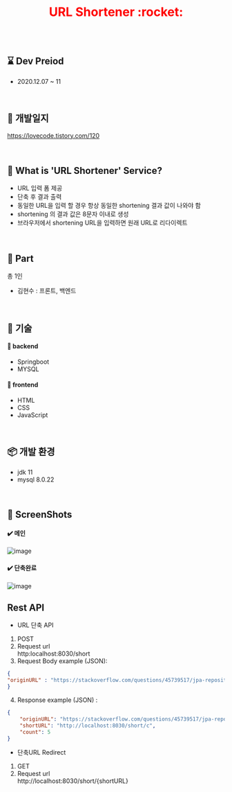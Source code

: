 <h1 align="center" style="color:red"> URL Shortener :rocket: </h1>

</br></br>

## :hourglass: Dev Preiod 
- 2020.12.07 ~ 11

</br>

## :orange_book: 개발일지
https://lovecode.tistory.com/120

</br>

## 🧐 What is 'URL Shortener' Service? 
- URL 입력 폼 제공
- 단축 후 결과 출력
- 동일한 URL을 입력 할 경우 항상 동일한 shortening 결과 값이 나와야 함
- shortening 의 결과 값은 8문자 이내로 생성
- 브라우저에서 shortening URL을 입력하면 원래 URL로 리다이렉트

</br>

## 👨‍ Part
총 1인
-  김현수 : 프론트, 백엔드 


</br>

## :closed_book: 기술

#### :orange_book: backend
- Springboot
- MYSQL 

#### :orange_book: frontend
- HTML
- CSS
- JavaScript

</br>

## :package: 개발 환경
- jdk 11
- mysql 8.0.22

</br>

## 📸 ScreenShots
#### :heavy_check_mark: 메인
<p align="center">

![image](https://user-images.githubusercontent.com/46397442/102028558-3378d600-3dee-11eb-8e19-ecfded171d36.png)

</p>

#### :heavy_check_mark: 단축완료
<p align="center">

![image](https://user-images.githubusercontent.com/46397442/102028569-425f8880-3dee-11eb-81a5-74c65f04d6d7.png)

</p>

## Rest API

- URL 단축 API 
1) POST 
2) Request url  
http:localhost:8030/short
3) Request Body example (JSON):
```json
{ 
"originURL" : "https://stackoverflow.com/questions/45739517/jpa-repository-lob-column"
}
```
4) Response example (JSON) :
```json
{
    "originURL": "https://stackoverflow.com/questions/45739517/jpa-repository-lob-column",
    "shortURL": "http://localhost:8030/short/c",
    "count": 5
}
```

- 단축URL Redirect
1) GET 
2) Request url  
http://localhost:8030/short/{shortURL}
